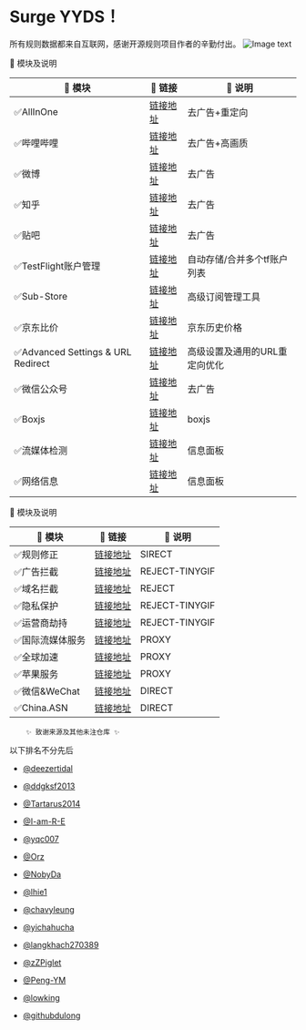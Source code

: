 # Surge YYDS！ 

所有规则数据都来自互联网，感谢开源规则项目作者的辛勤付出。
![Image text](https://raw.githubusercontent.com/Hpxwd/Surge/main/Surge.png)

:sheep: 模块及说明
   
|:dog: 模块|:link: 链接|:pushpin: 说明|
|--|--|--|
|:white_check_mark:AllInOne|[链接地址](https://raw.githubusercontent.com/Hpxwd/Surge/main/Module/AllInOne)|去广告+重定向
|:white_check_mark:哔哩哔哩|[链接地址](https://raw.githubusercontent.com/Hpxwd/Surge/main/Module/Bilibili.sgmodule)|去广告+高画质
|:white_check_mark:微博|[链接地址](https://raw.githubusercontent.com/Hpxwd/Surge/main/Module/Weibo.sgmodule)|去广告
|:white_check_mark:知乎|[链接地址](https://raw.githubusercontent.com/Hpxwd/Surge/main/Module/Zhihu.sgmodule)|去广告
|:white_check_mark:贴吧|[链接地址](https://raw.githubusercontent.com/Hpxwd/Surge/main/Module/Tieba)|去广告
|:white_check_mark:TestFlight账户管理|[链接地址](https://raw.githubusercontent.com/Hpxwd/Surge/main/Module/TestFlight)|自动存储/合并多个tf账户列表
|:white_check_mark:Sub-Store|[链接地址](https://raw.githubusercontent.com/Hpxwd/Surge/main/Module/Sub-Store)|高级订阅管理工具
|:white_check_mark:京东比价|[链接地址](https://raw.githubusercontent.com/Hpxwd/Surge/main/Module/JD_Price)|京东历史价格
|:white_check_mark:Advanced Settings & URL Redirect|[链接地址](https://raw.githubusercontent.com/Hpxwd/Surge/main/Module/General)|高级设置及通用的URL重定向优化
|:white_check_mark:微信公众号|[链接地址](https://raw.githubusercontent.com/Hpxwd/Surge/main/Module/WeChat)|去广告
|:white_check_mark:Boxjs|[链接地址](https://raw.githubusercontent.com/Hpxwd/Surge/main/Module/Boxjs)|boxjs
|:white_check_mark:流媒体检测|[链接地址](https://raw.githubusercontent.com/Hpxwd/Surge/main/Module/Stream-All)|信息面板
|:white_check_mark:网络信息|[链接地址](https://raw.githubusercontent.com/Hpxwd/Surge/main/Module/Network-Info)|信息面板

</details>

:sheep: 模块及说明
   
|:dog: 模块|:link: 链接|:pushpin: 说明|
|--|--|--|
|:white_check_mark:规则修正|[链接地址](https://raw.githubusercontent.com/DivineEngine/Profiles/master/Surge/Ruleset/Unbreak.list)|SIRECT
|:white_check_mark:广告拦截|[链接地址](https://raw.githubusercontent.com/DivineEngine/Profiles/master/Surge/Ruleset/Guard/Advertising.list)|REJECT-TINYGIF
|:white_check_mark:域名拦截|[链接地址](https://raw.githubusercontent.com/DivineEngine/Profiles/master/Surge/Ruleset/Guard/AdvertisingPlus.list)|REJECT
|:white_check_mark:隐私保护|[链接地址](https://raw.githubusercontent.com/DivineEngine/Profiles/master/Surge/Ruleset/Guard/Privacy.list)|REJECT-TINYGIF
|:white_check_mark:运营商劫持|[链接地址](https://raw.githubusercontent.com/DivineEngine/Profiles/master/Surge/Ruleset/Guard/Hijacking.list)|REJECT-TINYGIF
|:white_check_mark:国际流媒体服务|[链接地址](https://raw.githubusercontent.com/DivineEngine/Profiles/master/Surge/Ruleset/StreamingMedia/Streaming.list)|PROXY
|:white_check_mark:全球加速|[链接地址](https://raw.githubusercontent.com/DivineEngine/Profiles/master/Surge/Ruleset/Global.list)|PROXY
|:white_check_mark:苹果服务|[链接地址](https://raw.githubusercontent.com/DivineEngine/Profiles/master/Surge/Ruleset/Extra/Apple/Apple.list)|PROXY
|:white_check_mark:微信&WeChat|[链接地址](https://raw.githubusercontent.com/NobyDa/Script/master/Surge/WeChat.list)|DIRECT
|:white_check_mark:China.ASN|[链接地址](https://raw.githubusercontent.com/VirgilClyne/GetSomeFries/main/ruleset/ASN.China.list)|DIRECT

</details>

        ✨ 致谢来源及其他未注仓库 ✨


以下排名不分先后

* [@deezertidal](https://github.com/deezertidal)

* [@ddgksf2013](https://github.com/ddgksf2013)

* [@Tartarus2014](https://github.com/Tartarus2014)

* [@I-am-R-E](https://github.com/I-am-R-E)

* [@yqc007](https://github.com/yqc007)

* [@Orz](https://github.com/Orz-3/mini)

* [@NobyDa](https://github.com/NobyDa)

* [@lhie1](https://github.com/lhie1)

* [@chavyleung](https://github.com/chavyleung)

* [@yichahucha](https://github.com/yichahucha)

* [@langkhach270389](https://github.com/langkhach270389)

* [@zZPiglet](https://github.com/zZPiglet/Task.git)

* [@Peng-YM](https://github.com/Peng-YM/QuanX)

* [@lowking](https://github.com/lowking/Scripts)

* [@githubdulong](https://github.com/githubdulong/Script)

 </details>
